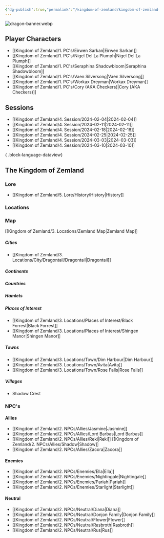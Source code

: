 ```yaml
---
{"dg-publish":true,"permalink":"/kingdom-of-zemland/kingdom-of-zemland-home-page/","tags":["gardenEntry"]}
---
```



![dragon-banner.webp](/img/user/Kingdom%20of%20Zemland/z_Attachments/dragon-banner.webp)

## Player Characters 

- [[Kingdom of Zemland/1. PC's/Eirwen Sarkan\|Eirwen Sarkan]] 
- [[Kingdom of Zemland/1. PC's/Nigel Del La Plumph\|Nigel Del La Plumph]]
- [[Kingdom of Zemland/1. PC's/Seraphina Shadowbloom\|Seraphina Shadowbloom]] 
- [[Kingdom of Zemland/1. PC's/Vaen Silversong\|Vaen Silversong]] 
- [[Kingdom of Zemland/1. PC's/Workax Dreyman\|Workax Dreyman]] 
- [[Kingdom of Zemland/1. PC's/Cory (AKA Checkers)\|Cory (AKA Checkers)]] 


## Sessions 

- [[Kingdom of Zemland/4. Session/2024-02-04\|2024-02-04]]
- [[Kingdom of Zemland/4. Session/2024-02-11\|2024-02-11]]
- [[Kingdom of Zemland/4. Session/2024-02-18\|2024-02-18]]
- [[Kingdom of Zemland/4. Session/2024-02-25\|2024-02-25]]
- [[Kingdom of Zemland/4. Session/2024-03-03\|2024-03-03]]
- [[Kingdom of Zemland/4. Session/2024-03-10\|2024-03-10]]

{ .block-language-dataview}


## **The Kingdom of Zemland**


### **Lore** 
 - [[Kingdom of Zemland/5. Lore/History/History\|History]] 

### **Locations** 

### Map

[[Kingdom of Zemland/3. Locations/Zemland Map\|Zemland Map]] 




##### Cities
- [[Kingdom of Zemland/3. Locations/City/Dragontail/Dragontail\|Dragontail]] 


##### Continents 


##### Countries


##### Hamlets


##### Places of Interest
- [[Kingdom of Zemland/3. Locations/Places of Interest/Black Forrest\|Black Forrest]] 
- [[Kingdom of Zemland/3. Locations/Places of Interest/Shingen Manor\|Shingen Manor]] 


##### Towns
- [[Kingdom of Zemland/3. Locations/Town/Dim Harbour\|Dim Harbour]]
- [[Kingdom of Zemland/3. Locations/Town/Avita\|Avita]] 
- [[Kingdom of Zemland/3. Locations/Town/Rose Falls\|Rose Falls]] 


##### Villages
- Shadow Crest


### **NPC's**

#### Allies
- [[Kingdom of Zemland/2. NPCs/Allies/Jasmine\|Jasmine]] 
- [[Kingdom of Zemland/2. NPCs/Allies/Lord Barbas\|Lord Barbas]] 
- [[Kingdom of Zemland/2. NPCs/Allies/Reki\|Reki]] [[Kingdom of Zemland/2. NPCs/Allies/Shadow\|Shadow]] 
- [[Kingdom of Zemland/2. NPCs/Allies/Zacora\|Zacora]]

#### Enemies 
- [[Kingdom of Zemland/2. NPCs/Enemies/Ella\|Ella]] 
- [[Kingdom of Zemland/2. NPCs/Enemies/Nightingale\|Nightingale]] 
- [[Kingdom of Zemland/2. NPCs/Enemies/Pariah\|Pariah]] 
- [[Kingdom of Zemland/2. NPCs/Enemies/Starlight\|Starlight]] 

#### Neutral
- [[Kingdom of Zemland/2. NPCs/Neutral/Diana\|Diana]] 
- [[Kingdom of Zemland/2. NPCs/Neutral/Donjon Family\|Donjon Family]] 
- [[Kingdom of Zemland/2. NPCs/Neutral/Flower\|Flower]] 
- [[Kingdom of Zemland/2. NPCs/Neutral/Rasbroth\|Rasbroth]] 
- [[Kingdom of Zemland/2. NPCs/Neutral/Rus\|Rus]] 

